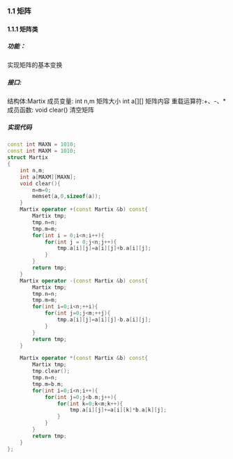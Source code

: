 ### 1.1 矩阵
#### 1.1.1 矩阵类
##### 功能：
实现矩阵的基本变换
##### 接口:
结构体:Martix
成员变量:
	int n,m    矩阵大小
	int a[][]  矩阵内容
重载运算符:+、-、*
成员函数:
	void clear()    清空矩阵
##### 实现代码
```cpp
const int MAXN = 1010;
const int MAXM = 1010;
struct Martix
{
	int n,m;
	int a[MAXM][MAXN];
	void clear(){
		n=m=0;
		memset(a,0,sizeof(a));
	}
	Martix operator +(const Martix &b) const{
		Martix tmp;
		tmp.n=n;
		tmp.m=m;
		for(int i = 0;i<n;i++){
			for(int j = 0;j<n;j++){
				tmp.a[i][j]=a[i][j]+b.a[i][j];
			}
		}
		return tmp;
	}
	Martix operator -(const Martix &b) const{
		Martix tmp;
		tmp.n=n;
		tmp.m=m;
		for(int i=0;i<n;++i){
			for(int j=0;j<m;++j){
				tmp.a[i][j]=a[i][j]-b.a[i][j];
			}
		}
		return tmp;
	}

	Martix operator *(const Martix &b) const{
		Martix tmp;
		tmp.clear();
		tmp.n=n;
		tmp.m=b.m;
		for(int i=0;i<n;i++){
			for(int j=0;j<b.m;j++){
				for(int k=0;k<m;k++){
					tmp.a[i][j]+=a[i][k]*b.a[k][j];
				}
			}
		}
		return tmp;
	}
};
